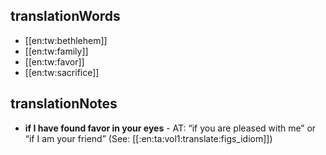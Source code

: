 ## translationWords

* [[en:tw:bethlehem]]
* [[en:tw:family]]
* [[en:tw:favor]]
* [[en:tw:sacrifice]]

## translationNotes

* **if I have found favor in your eyes** - AT: “if you are pleased with me” or “if I am your friend” (See: [[:en:ta:vol1:translate:figs_idiom]])
